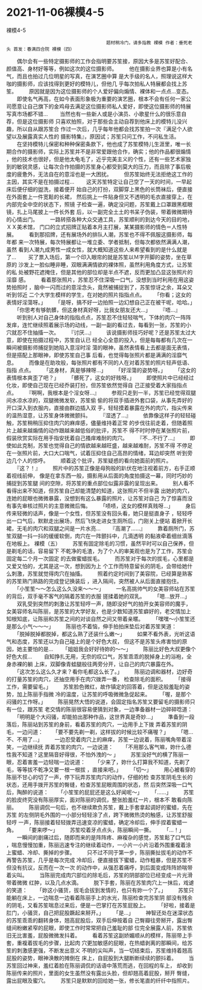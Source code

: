 # 2021-11-06裸模4-5



裸模4-5



                                         题材稍冷门，请多指教 裸模 作者：垂死老头 首发：春满四合院 裸模（四）
 　　偶尔会有一些特定摄影师的工作会指明要苏笙接，原因大多是苏笙好配合、 颜值高、身材好等等，例如这次的这位摄影师。
 　　他在摄影业界也算是小有名气，而且也拍过几位明星的写真，在演艺圈中算 是大手级的名人，照理说这样大咖的摄影师，应该找得到更好的模特儿，但他几 乎每次拍私人特展都会找上苏笙。
 　　原因就是因为这位摄影师的个人爱好偏向煽情、裸体和一点点…变态。
 　　即使名气再高，在如今表面形象极为重要的演艺圈，根本不会有任何一家公 司愿意让自己旗下的金鸡母去满足这位摄影师私人爱好，即使这位摄影师的特展 写真市场都不错…
 　　当然也有一些新人或是小演员、小歌星什么的很乐意自荐，但是这位摄影师 只喜欢拍照，对于那些会主动自荐到他床上的模特儿没兴趣，所以自从跟苏笙合 作过一次后，几乎每年他都会找苏笙拍一次『满足个人欲望以及展露真实人性的 摄影特集』，原因试；苏笙只问工作，不问私生活。
 　　在坚持模特儿保密和种种保密条款下，他也成了苏笙模特儿生涯里，唯一长 期合作的摄影师，实际上苏笙并不是非常爱跟他合作，确实；他的作品都很煽情 ，他的技术也很好，但是他太龟毛了，近乎完美主义的个性，还有一些艺术家独 到的敏锐灵感，让每次合作拍摄的苏笙身心都受到莫大的压力，而且除了事后极 度的疲惫外，无法自在的意淫也是一大困扰。
 　　但苏笙始终无法拒绝这工作的主因，其实不是在拍摄过程…
 　　这天苏笙特定让自己空了一天的时间，一早起床后便仔细的盥洗，接着便开 始自己的打扮，双脚穿上黑色的长筒袜后，便直接在外面套上一件宽鬆的长裙， 然后挑上一件贴身但又不透明的毛衣直接穿上，在内部完全中空的状态下，照镜 子检查一遍，确定没问题，苏笙戴上口罩跟黑框眼镜，扎上马尾披上一件长外套 后，以一副完全土土的书呆子伪装，带着微微期待的心情出门。
 　　一路转搭各种大众交通工具，苏笙顺利的到达今天的目的地，ＸＸ美术馆， 门口的立式招牌正贴着本月主打展，某某摄影师的情色＝人性特展。
 　　看到那招牌，还有展场外的排队人潮，苏笙也不得不佩服这摄影师，每年都 来一次特展，每次特展都让一堆立委、学者抵制，但每次都依然满满人潮，虽然 看到人潮九成男性一成女性，就大概知道这些人来希望看到的是什么就是了…
 　　买了票入场后，第一个印入眼帘的就是苏笙以Ｍ字开脚的姿势，坐在草原的 沙发上一脸似睡非睡，双眼满满情欲的裸体照，虽然利用角度方式，让苏笙的私 处被野花遮掩住，但是其他的部位却是半点不遮，反而更加凸显这张照片的淫靡 感。
 　　看着那张照片，苏笙忍不住深吸一口气，没想到当时利用在用这姿势拍照时 ，脑中一闪而过的意淫念头，竟然被捕捉到了，苏笙惊讶之余，耳朵又听到邻近 二个大学生模样的学生，在对她的照片指指点点。
 　　「你看；这女的表情好淫蕩呀。」
 　　「是呀，搞不好一边拍照一边幻想自己正在被干呢，哈哈。」
 　　「你思考有够骯髒，但这身材真好呀，比我女朋友还大…」
 　　『唔…』
 　　听到别人对自己身体的指指点点，苏笙忍不住轻轻喘气，下体的肉穴一阵阵 发痒，连忙继续照着展示场的动线，一副一副的看过去，每看到一张，苏笙的小 穴就忍不住抽搐一次。
 　　『讨厌…』
 　　该说摄影师技巧好呢？还是苏笙太过大意，即使在拍摄过程中，苏笙自认已 经全心全意的投入，但是每每都有几次在一瞬间被摄影师捕捉到她陷入意淫时淫 蕩的眼神，虽然表情看上去都是面无表情，但是搭配上那眼神，即使苏笙自己事 后看，也觉得每张照片都是满满的淫靡气息。
 　　而像是在助攻般，每张照片都有不同的人在对着苏笙的照片轻声低语、指指 点点。
 　　「这身材，真是够辣呀…」
 　　「好淫蕩的姿势呀。」
 　　「这女的表情根本爽歪了吧？」
 　　「髒死了，这女的好贱呀。」
 　　即使照片中已经经过化妆，即使自己现在已经乔装打扮，但苏笙依然觉得自 己正接受着大家指指点点。
 　　『啊啊，我根本是个淫女呀…』
 　　参观只走到一半，苏笙已经觉得双腿间水凉水凉的，双腿微微发软，苏笙偷 偷的将双手插进外套口袋，从事先弄好的开口深入到衣服内，直接由群边插入双 手，轻轻摸着暴露在外的肉穴，指尖传来的温热湿意，让苏笙身体微微颤抖。
 　　『湿透了…』
 　　依靠像这样子的轻轻碰触，苏笙稍稍压抑住肉穴的麻痒感，儘量维持着正常 的步伐往前走着，但随着照片上越来越煽情的动作跟越来越低俗的批评，苏笙不 得不时时停在某张照片前，假装欣赏实际在用手指安抚着自己搔痒难耐的肉穴。
 　　『不…不行了…』
 　　即使如此克制，苏笙也觉得自己的情欲越来越旺盛，越来越难耐，苏笙不得 不停足在一张照片前，大口大口喘气，试着压抑住自己高昂的情绪，耳边却突然 听到旁边几个人的惊呼。
 　　顺着这个批评，苏笙疑惑的看向她面前的照片。
 　　『这？！』
 　　照片中的苏笙正像是母狗般的趴伏在地注视着前方，右手正顺着视线前伸， 像是在拿东西一般，摄影用从后面的角度拍摄这一幕，同时巧妙的捕捉到苏笙腿 间的空隙，将苏笙的重点部位似露非露的呈现出来。
 　　别人看不看得出来不知道，但苏笙自己却能清楚的知道，这张照片不但半露 出她的肉穴，连她的屁眼也微微暴露，没想到有这么暴露的照片，让苏笙对自己 为了惊喜而没有事先审核过照片的主意微微后悔。
 　　「啧啧，这女的模样真贱呀…」
 　　身后传来轻微的话声，像是一个女性，但苏笙没有回头看，她只是挺直身子 ，轻轻呼出一口气后，默默走出展场，然后飞快走进女生厕所后，门刚关上便站 着掀开长裙，无毛的肉穴和双腿之间是一片水亮…
 　　『高潮了……』
 　　靠着厕所门，苏笙双腿一抖一抖的缓缓软倒，肉穴在一阵颤抖中，几滴透明 的黏液牵着细丝滴落在地板上。
 裸模（五）
 　　苏笙有固定除毛的习惯，虽然平时可以自己保养，但是剃毛的话，容易留下 不乾净的毛渣，为了个人的审美观也是为了工作，苏笙会固定每二个月一次固定 的去做蜜蜡拔毛。
 　　而苏笙对于每次的拔毛，心里都是又爱又怕的，尤其是这一次，想到因为上 个工作而特意留长的阴毛，会带给她什么刺激，苏笙就觉得肉穴在抽搐。
 　　照着约定时间到了美容院，已经算是熟客的苏笙熟门熟路的完成登记换装后 ，进入隔间，突然被人从后面直接抱住。
 　　「小笙笙～～怎么这么久没来～～～」
 　　一名高挑帅气的女美容师站在苏笙的背后，双手毫不客气的隔着苏笙的衣服 搓揉着她的双乳。
 　　「嗯…放开…」
 　　双乳受到突然的刺激让苏笙轻哼一声，随即没好气的拍开女美容师的魔手， 女美容师名叫陈丽，是苏笙的大学好友，也是少数知道苏笙癖好的，老交情加上 知根知底，让陈丽和苏笙之间的对谈自然之间又带着亲暱。
 　　「嘿嘿～小笙笙还是那么小气～～～」
 　　陈丽也不着恼，伸手拍拍床垫后对着苏笙笑道：
 　　「脱掉脱掉都脱掉，都这么熟了还装什么嫩～」
 　　如果不看外表，光听这语气和态度，苏笙还以为自己碰上的是个好色大叔， 但这不是苏笙头疼害怕的原因，她主要怕的是…
 　　「姐姐我会好好待妳的～～」
 　　陈丽比好色大叔更像个好色大叔…
 　　自知挣扎无用，无奈的叹口气，苏笙乖乖的脱掉身上的浴袍，全身赤裸的躺 上床，双脚像青蛙腿般往两旁分开，让自己的肉穴暴露在外。
 　　「这次怎么这么久才来？看你毛都这么长了。」
 　　陈丽边调和器材，边好奇的打量苏笙的肉穴，还抽空用手在肉穴拨弄一番， 检查除毛的面积。
 　　「接得工作，需要留毛。」
 　　苏笙脸色微红，故作镇定的回答着，但是这般羞耻的姿势，加上陈丽手指微 冷的温度，让苏笙的呼吸微微急促起来。
 　　「喔，是那个闷骚的工作呀。」
 　　陈丽晃然大悟的说道，会固定指名苏笙又要留毛的摄影师只有一位，跟苏笙 老交情的陈丽很容易便猜到对象，一边準备器材一边碎碎唸道：
 　　「明明是个大闷骚，却能拍出那种作品，这世界真是奇妙…」
 　　準备到一段落后，陈丽站到苏笙的身前，看着苏笙的肉穴，一边用手上下拨 弄着苏笙的阴毛，一边问道：
 　　「要不要先剃一剃，这样拔的时候比较不痛喔？」
 　　「嗯…不、不用了…」
 　　一边忍受着肉穴上的麻痒，苏笙一边说着，陈丽嘴角带着淫笑，一边继续抚 弄着苏笙的肉穴，一边说道：
 　　「不用那么客气嘛，妳什么德性我不知道？这里隔音好得很，不怕外洩的～ 」
 　　苏笙没好气的横了陈丽一眼，忍着害羞一边轻喘一边说道：
 　　「少来了，妳什么打算我不知道，先剃了毛，等等拔不乾净又要一根一根拔 ，直接来吧。」
 　　「切～」
 　　用心被看穿的陈丽不甘心的切了一声，停下玩弄苏笙肉穴的动作，仔细的检 查苏笙阴毛生长的状态，还用手拨开苏笙的臀缝，检查苏笙屁眼周围的状态，然 后突然深吸一口气后，陶醉的说道：
 　　「小笙笙的屁屁还是这么好闻呢～」
 　　「……」
 　　苏笙的脸皮终究没有陈丽厚实，面对陈丽的调侃，整张脸羞红一片，根本不 敢看向陈丽。
 　　陈丽调侃一句后，也不继续欺负苏笙，戴上手套拿起调好的蜜蜡，先在苏笙 的左侧阴毛外围的一小部分轻轻涂了点，跨下微微热烫的触感，让苏笙舒服轻哼 一声，陈丽接着轻轻拨弄迅速变凉的蜜蜡，确定冷却后，伸手捏着蜜蜡一角。
 　　「要来啰～」
 　　苏笙咬着牙点点头，陈丽瞬间一撕。
 　　「…！」
 　　一瞬间的剧痛过后，随即而来的是阵阵疼、麻複杂的感觉，苏笙鬆了口气后 ，喘息慢慢加重，陈丽迅速专注的继续着动作，一小片一小片沿着外围重複着涂 上蜜蜡、冷却、撕掉的步骤。
 　　只不过不同于第一步，陈丽撕扯拔毛的动作不再警告苏笙，几乎是每次完成 冷却后，便直接拔下蜜蜡，动作粗暴，但是苏笙不但没有抗议，反而在一次一次 的动作中，从强忍着痛呼，到后面变成阵阵娇喘带着尖叫。
 　　当陈丽完成肉穴部位的除毛后，苏笙的阴部部位已经变成一片光滑带着微微 红肿，以及几点水滴。
 　　脱下手套，陈丽在苏笙肉穴上一抹后，戏谑的笑道：
 　　「妳这小骚货，拔毛会拔到发情的，也只有妳一个了。」
 　　苏笙只能躺在床上，一边喘息一边看着陈丽手上的水光，陈丽检查完苏笙阴 部没有残余的阴毛，又看苏笙喘息过来后，便是一巴掌打在苏笙屁股上。
 　　「好啦，接着是肛门，小骚货，自己把屁股蹶起来掰开。」
 　　「是…」
 　　神智还处在迷濛状态的苏笙乖乖的翻转身体，翘高屁股后，双手后伸按着自 己臀瓣往旁掰开，露出臀缝间粉嫩紧窄的屁眼，即使工作时常常把自己羞耻的部 位完全展露人前，苏笙依旧无比害羞，屁股微微发抖着。
 　　看着苏笙这副娇媚顺从的模样，陈丽带上手套，重複着拔毛的步骤，比起肉 穴更加敏感的屁眼，在热蜡剥离的那瞬间，给苏笙的刺激感更强，不断发出意义 不明的尖叫声，当一切结束后，苏笙维持着翘高屁股的姿势，眼神涣散的摊倒在 床上，自屁股到大腿断断续续的颤抖着。
 　　当苏笙回过神来，羞红着脸在陈丽调侃的话语中落荒而逃，在回程的车上， 却收到陈丽传来的照片，里面的女生虽然没有露出头脸，但却翘高着屁股，掰开 臀缝，露出屁眼及蜜穴。
 　　苏笙只是默默的回给她一张，修长笔直的纤纤中指照片。
            

